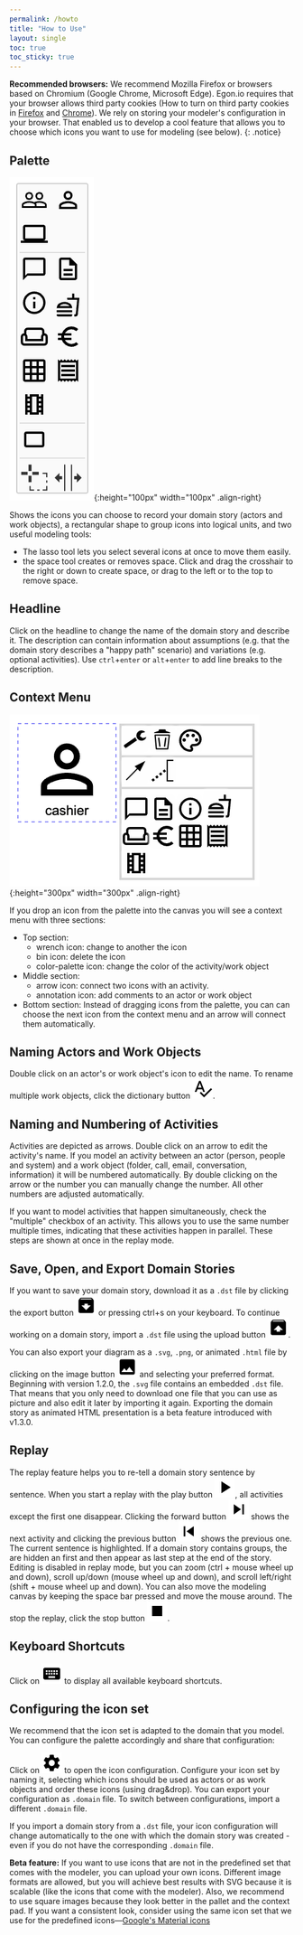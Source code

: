 ```yaml
---
permalink: /howto
title: "How to Use"
layout: single
toc: true
toc_sticky: true
---
```


**Recommended browsers:** We recommend Mozilla Firefox or browsers based on Chromium (Google Chrome, Microsoft Edge). Egon.io requires that your browser allows third party cookies (How to turn on third party cookies in [Firefox](https://support.mozilla.org/en-US/kb/disable-third-party-cookies) and [Chrome](https://support.google.com/chrome/answer/95647?co=GENIE.Platform%3DDesktop&hl=en)). We rely on storing your modeler's configuration in your browser. That enabled us to develop a cool feature that allows you to choose which icons you want to use for modeling (see below).
{: .notice}

## Palette

![The palette for a cinema domain](/images/screenshots/palette.png){:height="100px" width="100px" .align-right}

Shows the icons you can choose to record your domain story (actors and work objects), a rectangular shape to group icons into logical units, and two useful modeling tools:

- The lasso tool lets you select several icons at once to move them easily.
- the space tool creates or removes space. Click and drag the crosshair to the right or down to create space, or drag to the left or to the top to remove space.

## Headline

Click on the headline to change the name of the domain story and describe it. The description can contain information about assumptions (e.g. that the domain story describes a "happy path" scenario) and variations (e.g. optional activities).
Use `ctrl`+`enter` or `alt`+`enter` to add line breaks to the description.

## Context Menu

![The context menu for an actor cashier](/images/screenshots/context-menu.png){:height="300px" width="300px" .align-right}

If you drop an icon from the palette into the canvas you will see a context menu with three sections:

* Top section:
  * wrench icon: change to another the icon
  * bin icon: delete the icon
  * color-palette icon: change the color of the activity/work object
* Middle section:
  * arrow icon: connect two icons with an activity.
  * annotation icon: add comments to an actor or work object
* Bottom section: Instead of dragging icons from the palette, you can can choose the next icon from the context menu and an arrow will connect them automatically.

## Naming Actors and Work Objects

Double click on an actor's or work object's icon to edit the name. To rename multiple work objects, click the dictionary button ![Dictionary Button](/images/buttons/spellcheck.png).

## Naming and Numbering of Activities

Activities are depicted as arrows. Double click on an arrow to edit the activity's name. If you model an activity between an actor (person, people and system) and a work object (folder, call, email, conversation, information) it will be numbered automatically. By double clicking on the arrow or the number you can manually change the number. All other numbers are adjusted automatically.

If you want to model activities that happen simultaneously, check  the "multiple" checkbox of an activity. This allows you to use the same number multiple times, indicating that these activities happen in parallel. These steps are shown at once in the replay mode.

## Save, Open, and Export Domain Stories

If you want to save your domain story, download it as a `.dst` file by clicking the export button ![Export Button](/images/buttons/archive.png) or pressing ctrl+s on your keyboard. To continue working on a domain story, import a `.dst` file using the upload button ![Upload Button](/images/buttons/unarchive.png).

You can also export your diagram as a `.svg`, `.png`, or animated `.html` file by clicking on the image button ![SVG Button](/images/buttons/image.png) and selecting your preferred format. Beginning with version 1.2.0, the `.svg` file contains an embedded `.dst` file. That means that you only need to download one file that you can use as picture and also edit it later by importing it again. Exporting the domain story as animated HTML presentation is a beta feature introduced with v1.3.0.

## Replay

The replay feature helps you to re-tell a domain story sentence by sentence. When you start a replay with the play button ![Play Button](/images/buttons/play.png), all activities except the first one disappear. Clicking the forward button ![Forward Button](/images/buttons/forward.png) shows the next activity and clicking the previous button ![Previous Button](/images/buttons/previous.png) shows the previous one. The current sentence is highlighted. If a domain story contains groups, the are hidden an first and then appear as last step at the end of the story.
Editing is disabled in replay mode, but you can zoom (ctrl + mouse wheel up and down), scroll up/down (mouse wheel up and down), and scroll left/right (shift + mouse wheel up and down). You can also move the modeling canvas by keeping the space bar pressed and move the mouse around. The stop the replay, click the stop button ![Stop Button](/images/buttons/stop.png).

## Keyboard Shortcuts

Click on ![Keyboard Button](/images/buttons/keyboard.png) to display all available keyboard shortcuts.

## Configuring the icon set

We recommend that the icon set is adapted to the domain that you model. You can configure the palette accordingly and share that configuration:

Click on ![Gear Button](/images/buttons/gear.png) to open the icon configuration. Configure your icon set by naming it, selecting which icons should be used as actors or as work objects and order these icons (using drag&drop). You can export your configuration as `.domain` file. To switch between configurations, import a different `.domain` file.

If you import a domain story from a `.dst` file, your icon configuration will change automatically to the one with which the domain story was created - even if you do not have the corresponding `.domain` file.

**Beta feature:** If you want to use icons that are not in the predefined set that comes with the modeler, you can upload your own icons. Different image formats are allowed, but you will achieve best results with SVG because it is scalable (like the icons that come with the modeler). Also, we recommend to use square images because they look better in the pallet and the context pad. If you want a consistent look, consider using the same icon set that we use for the predefined icons—[Google's Material icons](https://material.io/resources/icons/?style=outline)
